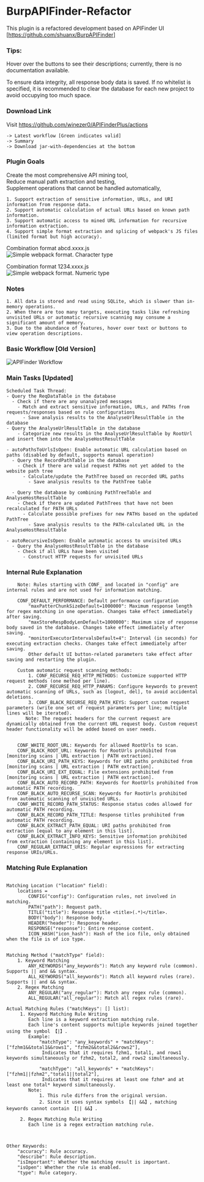 # BurpAPIFinder-Refactor

This plugin is a refactored development based on APIFinder UI [https://github.com/shuanx/BurpAPIFinder] 

### Tips:

Hover over the buttons to see their descriptions; currently, there is no documentation available.

To ensure data integrity, all response body data is saved. If no whitelist is specified, it is recommended to clear the database for each new project to avoid occupying too much space.

### Download Link

Visit https://github.com/winezer0/APIFinderPlus/actions 
```
-> Latest workflow [Green indicates valid] 
-> Summary 
-> Download jar-with-dependencies at the bottom
```

### Plugin Goals

Create the most comprehensive API mining tool,  
Reduce manual path extraction and testing,  
Supplement operations that cannot be handled automatically,  

    1. Support extraction of sensitive information, URLs, and URI information from response data.
    2. Support automatic calculation of actual URLs based on known path information.
    3. Support automatic access to mined URL information for recursive information extraction.
    4. Support simple format extraction and splicing of webpack's JS files (limited format but high accuracy).

Combination format abcd.xxxx.js  
![Simple webpack format. Character type](./doc/webpack简单格式.字符型.png)

Combination format 1234.xxxx.js  
![Simple webpack format. Numeric type](./doc/webpack简单格式.数字型.png)

### Notes

    1. All data is stored and read using SQLite, which is slower than in-memory operations.
    2. When there are too many targets, executing tasks like refreshing unvisited URLs or automatic recursive scanning may consume a significant amount of memory.
    3. Due to the abundance of features, hover over text or buttons to view operation descriptions.

### Basic Workflow [Old Version]

![APIFinder Workflow](./doc/APIFinder运行流程.png)


### Main Tasks [Updated]

```
Scheduled Task Thread:
- Query the ReqDataTable in the database
  - Check if there are any unanalyzed messages
    - Match and extract sensitive information, URLs, and PATHs from requests/responses based on rule configurations
      - Save analysis results to the AnalyseUrlResultTable in the database
- Query the AnalyseUrlResultTable in the database
    - Categorize new results in the AnalyseUrlResultTable by RootUrl and insert them into the AnalyseHostResultTable

- autoPathsToUrlsIsOpen: Enable automatic URL calculation based on paths (disabled by default, supports manual operation)
  - Query the RecordPathTable in the database
    - Check if there are valid request PATHs not yet added to the website path tree
      - Calculate/update the PathTree based on recorded URL paths
        - Save analysis results to the PathTree table
        
  - Query the database by combining PathTreeTable and AnalyseHostResultTable
    - Check if there are updated PathTrees that have not been recalculated for PATH URLs
      - Calculate possible prefixes for new PATHs based on the updated PathTree
        - Save analysis results to the PATH-calculated URL in the AnalyseHostResultTable

- autoRecursiveIsOpen: Enable automatic access to unvisited URLs
  - Query the AnalyseHostResultTable in the database
    - Check if all URLs have been visited
      - Construct HTTP requests for unvisited URLs
```

### Internal Rule Explanation
```
    Note: Rules starting with CONF_ and located in "config" are internal rules and are not used for information matching.

    CONF_DEFAULT_PERFORMANCE: Default performance configuration
        "maxPatterChunkSizeDefault=1000000": Maximum response length for regex matching in one operation. Changes take effect immediately after saving.
        "maxStoreRespBodyLenDefault=1000000": Maximum size of response body saved in the database. Changes take effect immediately after saving.
        "monitorExecutorIntervalsDefault=4": Interval (in seconds) for executing extraction checks. Changes take effect immediately after saving.
        Other default UI button-related parameters take effect after saving and restarting the plugin.
    
    Custom automatic request scanning methods:
        1. CONF_RECURSE_REQ_HTTP_METHODS: Customize supported HTTP request methods (one method per line).
        2. CONF_RECURSE_REQ_HTTP_PARAMS: Configure keywords to prevent automatic scanning of URLs, such as [logout, del], to avoid accidental deletions.
        3. CONF_BLACK_RECURSE_REQ_PATH_KEYS: Support custom request parameters (write one set of request parameters per line; multiple lines will be iterated).
       Note: The request headers for the current request are dynamically obtained from the current URL request body. Custom request header functionality will be added based on user needs.
  
  
    CONF_WHITE_ROOT_URL: Keywords for allowed RootUrls to scan.
    CONF_BLACK_ROOT_URL: Keywords for RootUrls prohibited from [monitoring scans | URL extraction | PATH extraction].
    CONF_BLACK_URI_PATH_KEYS: Keywords for URI paths prohibited from [monitoring scans | URL extraction | PATH extraction].
    CONF_BLACK_URI_EXT_EQUAL: File extensions prohibited from [monitoring scans | URL extraction | PATH extraction].
    CONF_BLACK_AUTO_RECORD_PATH: Keywords for RootUrls prohibited from automatic PATH recording.
    CONF_BLACK_AUTO_RECURSE_SCAN: Keywords for RootUrls prohibited from automatic scanning of unvisited URLs.
    CONF_WHITE_RECORD_PATH_STATUS: Response status codes allowed for automatic PATH recording.
    CONF_BLACK_RECORD_PATH_TITLE: Response titles prohibited from automatic PATH recording.
    CONF_BLACK_EXTRACT_PATH_EQUAL: URI paths prohibited from extraction [equal to any element in this list].
    CONF_BLACK_EXTRACT_INFO_KEYS: Sensitive information prohibited from extraction [containing any element in this list].
    CONF_REGULAR_EXTRACT_URIS: Regular expressions for extracting response URIs/URLs.
```

### Matching Rule Explanation

```

Matching Location ("location" field):  
    locations =    
        CONFIG("config"): Configuration rules, not involved in matching.
        PATH("path"): Request path.
        TITLE("title"): Response title <title>(.*)</title>.
        BODY("body"): Response body.
        HEADER("header"): Response header.
        RESPONSE("response"): Entire response content.
        ICON_HASH("icon_hash"): Hash of the ico file, only obtained when the file is of ico type.


Matching Method ("matchType" field):  
    1. Keyword Matching  
        ANY_KEYWORDS("any_keywords"): Match any keyword rule (common). Supports || and && syntax.
        ALL_KEYWORDS("all_keywords"): Match all keyword rules (rare). Supports || and && syntax.
    2. Regex Matching  
        ANY_REGULAR("any_regular"): Match any regex rule (common).
        ALL_REGULAR("all_regular"): Match all regex rules (rare).

Actual Matching Rules ("matchKeys": [] list):  
     1. Keyword Matching Rule Writing  
        Each line is a keyword extraction matching rule.  
        Each line's content supports multiple keywords joined together using the symbol 【|】.  
        Example:  
            "matchType": "any_keywords" + "matchKeys": ["fzhm1&&total1&&rows1", "fzhm2&&total2&&rows2"],  
             Indicates that it requires fzhm1, total1, and rows1 keywords simultaneously or fzhm2, total2, and rows2 simultaneously.  
             
            "matchType": "all_keywords" + "matchKeys": ["fzhm1||fzhm2","total1||total2"],  
             Indicates that it requires at least one fzhm* and at least one total* keyword simultaneously.  
        Note:  
            1. This rule differs from the original version.  
            2. Since it uses syntax symbols 【|| &&】, matching keywords cannot contain 【|| &&】.  
            
     2. Regex Matching Rule Writing  
        Each line is a regex extraction matching rule.  


                
Other Keywords:  
    "accuracy": Rule accuracy.  
    "describe": Rule description.  
    "isImportant": Whether the matching result is important.  
    "isOpen": Whether the rule is enabled.  
    "type": Rule category.  
    
```
